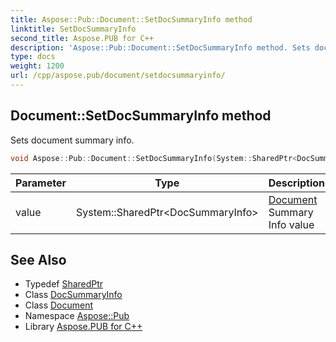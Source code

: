 ```yaml
---
title: Aspose::Pub::Document::SetDocSummaryInfo method
linktitle: SetDocSummaryInfo
second_title: Aspose.PUB for C++
description: 'Aspose::Pub::Document::SetDocSummaryInfo method. Sets document summary info in C++.'
type: docs
weight: 1200
url: /cpp/aspose.pub/document/setdocsummaryinfo/
---
```

## Document::SetDocSummaryInfo method


Sets document summary info.

```cpp
void Aspose::Pub::Document::SetDocSummaryInfo(System::SharedPtr<DocSummaryInfo> value)
```


| Parameter | Type | Description |
| --- | --- | --- |
| value | System::SharedPtr\<DocSummaryInfo\> | [Document](../) Summary Info value |

## See Also

* Typedef [SharedPtr](../../../system/sharedptr/)
* Class [DocSummaryInfo](../../docsummaryinfo/)
* Class [Document](../)
* Namespace [Aspose::Pub](../../)
* Library [Aspose.PUB for C++](../../../)

